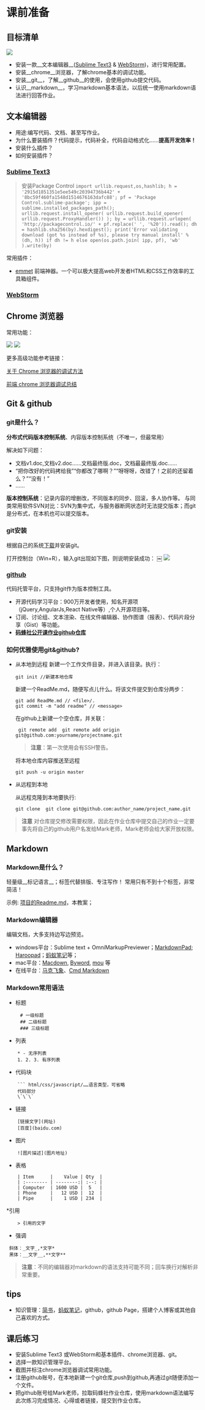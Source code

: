 # 课前准备
## 目标清单

![](./images/logos.png)

* 安装一款__文本编辑器__([Sublime Text3](http://www.sublimetext.com/3) & [WebStorm](https://www.jetbrains.com/webstorm/))，进行常用配置。
* 安装__chrome__浏览器，了解chrome基本的调试功能。
* 安装__git__，了解__github__的使用，会使用github提交代码。
* 认识__markdown__，学习markdown基本语法，以后统一使用markdown语法进行回答作业。

## 文本编辑器
* 用途:编写代码、文档、甚至写作业。
* 为什么要装插件？代码提示，代码补全，代码自动格式化……__提高开发效率！__
* 安装什么插件？
* 如何安装插件？

### [Sublime Text3](http://www.sublimetext.com/3)

> 安装Package Control
> `import urllib.request,os,hashlib; h = '2915d1851351e5ee549c20394736b442' + '8bc59f460fa1548d1514676163dafc88'; pf = 'Package Control.sublime-package'; ipp = sublime.installed_packages_path(); urllib.request.install_opener( urllib.request.build_opener( urllib.request.ProxyHandler()) ); by = urllib.request.urlopen( 'http://packagecontrol.io/' + pf.replace(' ', '%20')).read(); dh = hashlib.sha256(by).hexdigest(); print('Error validating download (got %s instead of %s), please try manual install' % (dh, h)) if dh != h else open(os.path.join( ipp, pf), 'wb' ).write(by)`

常用插件：

- [emmet](https://packagecontrol.io/packages/Emmet)
  前端神器。一个可以极大提高web开发者HTML和CSS工作效率的工具箱组件。

### [WebStorm](https://www.jetbrains.com/webstorm/)


## Chrome 浏览器
常用功能：

![](./images/chromeElement.png)
![](./images/chromeElementComputed.png)

更多高级功能参考链接：

[关于 Chrome 浏览器的调试方法](https://vxhly.github.io/2016/08/05/debug-for-chrome-browser/)

[前端 chrome 浏览器调试总结](https://gold.xitu.io/entry/58452127128fe1006c51e5b6)

## Git & github
### git是什么？
 __分布式代码版本控制系统__、内容版本控制系统（不唯一，但最常用）
 
 解决如下问题：
- 文档v1.doc,文档v2.doc……文档最终版.doc，文档最最终版.doc……
- “把你改好的代码拷给我”“你都改了哪啊？”“呀呀呀，改错了！之前的还留着么？”“没有！”
- ……

__版本控制系统__：记录内容的增删改，不同版本的同步、回滚，多人协作等。
与同类常用软件SVN对比：SVN为集中式，与服务器断网状态时无法提交版本；而git是分布式，在本机也可以提交版本。

### git安装
根据自己的系统[下载](https://git-scm.com/downloads)并安装git。

打开控制台（Win+R），输入git出现如下图，则说明安装成功：
￼
![](./images/git_install.png)

### [github](https://github.com/)
代码托管平台，只支持git作为版本控制工具。

* 开源代码学习平台：900万开发者使用，知名开源项（jQuery,AngularJs,React Native等）,个人开源项目等。
* 订阅、讨论组、文本渲染、在线文件编辑器、协作图谱（报表）、代码片段分享（Gist）等功能。
* __[码蜂社公开课作业github仓库](https://github.com/mafengshe/open-class-homework)__

### 如何优雅使用git&github?
* 从本地到远程
    新建一个工作文件目录，并进入该目录。执行：
  ```
  git init //新建本地仓库
  ```
  新建一个ReadMe.md，随便写点儿什么。将该文件提交到仓库分两步：  
  ```
  git add ReadMe.md // <file>/.
  git commit -m "add readme" // <message>
  ```
  在github上新建一个空仓库，并关联：
  
  ```
   git remote add  git remote add origin git@github.com:yourname/projectname.git
  ```
  > **注意**：第一次使用会有SSH警告。
  
  将本地仓库内容推送至远程

  ```
  git push -u origin master
  ```

* 从远程到本地 

	从远程克隆到本地要执行:

  ```
  git clone  git clone git@github.com:author_name/project_name.git
  ```

> **注意** 对仓库提交修改需要权限，因此在作业仓库中提交自己的作业一定要事先将自己的github用户名发给Mark老师，Mark老师会给大家开放权限。

## Markdown

### Markdown是什么？

轻量级__标记语言__；标签代替排版、专注写作！
常用只有不到十个标签，非常简洁！


示例: [项目的Readme.md](https://github.com/jquery/jquery)，本教案；

### Markdown编辑器

编辑文档，大多支持边写边预览。

* windows平台：Sublime text + OmniMarkupPreviewer；[MarkdownPad](http://markdownpad.com/); [Haroopad](http://pad.haroopress.com/)；[蚂蚁笔记](https://leanote.com/)等；
* mac平台：[Macdown](http://macdown.uranusjr.com/), [Byword](https://bywordapp.com/), [mou](http://25.io/mou/) 等
* 在线平台：[马克飞象](https://maxiang.io/)、[Cmd Markdown](https://www.zybuluo.com/mdeditor)

### Markdown常用语法

* 标题

```
     # 一级标题
     ## 二级标题
     ### 三级标题
```

* 列表

```
    * - 无序列表
    1. 2. 3. 有序列表
```

* 代码块

```
    ``` html/css/javascript/……语言类型，可省略
    代码部分
    \`\`\`
```


* 链接

```
    [链接文字](网址)
    [百度](baidu.com)
```

* 图片

```
    ![图片描述](图片地址)
```

* 表格

```
    | Item      |    Value | Qty  |
    | :-------- | --------:| :--: |
    | Computer  | 1600 USD |  5   |
    | Phone     |   12 USD |  12  |
    | Pipe      |    1 USD | 234  |
```

*引用

```
    > 引用的文字
``` 

* 强调

```
 斜体：_文字_,*文字*
 黑体：__文字__,**文字**
```

> **注意**：不同的编辑器对markdown的语法支持可能不同；回车换行对解析非常重要。

## tips

* 知识管理：[简书](http://www.jianshu.com/)，[蚂蚁笔记](https://leanote.com/)，github，github Page，搭建个人博客或其他自己喜欢的方式。

## 课后练习

* 安装Sublime Text3 或WebStorm和基本插件、chrome浏览器、git。
* 选择一款知识管理平台。
* 截图并标注chrome浏览器调试常用功能。
* 注册github账号，在本地新建一个git仓库,push到github,再通过git随便添加一个文件。
* 把github账号给Mark老师，拉取码蜂社作业仓库，使用markdown语法编写此次练习完成情况、心得或者链接，提交到作业仓库。